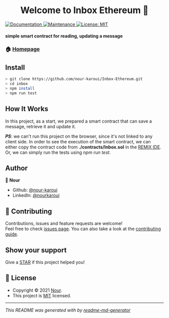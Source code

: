 <h1 align="center">Welcome to Inbox Ethereum 👋</h1>
<p>
  <a href="https://github.com/nour-karoui/Inbox-Ethereum#readme" target="_blank">
    <img alt="Documentation" src="https://img.shields.io/badge/documentation-yes-brightgreen.svg" />
  </a>
  <a href="https://github.com/nour-karoui/Inbox-Ethereum/graphs/commit-activity" target="_blank">
    <img alt="Maintenance" src="https://img.shields.io/badge/Maintained%3F-yes-green.svg" />
  </a>
  <a href="https://github.com/nour-karoui/Inbox-Ethereum/blob/master/LICENSE" target="_blank">
    <img alt="License: MIT" src="https://img.shields.io/github/license/bishkou/password-pwnd" />
  </a>
</p>

#### simple smart contract for reading, updating a message


### 🏠 [Homepage](https://github.com/nour-karoui/Inbox-Ethereum)


## Install

```sh
> git clone https://github.com/nour-karoui/Inbox-Ethereum.git
> cd inbox
> npm install
> npm run test
```

## How It Works

In this project, as a start, we prepared a smart contract that can save a message, retrieve it and update it.

***PS***: we can't run this project on the browser, since it's not linked to any client side. In order to see the execution of the smart contract,
we can either copy the contract code from **./contracts/Inbox.sol** in the [REMIX IDE](https://remix.ethereum.org/#optimize=false&runs=200&evmVersion=null&version=soljson-v0.4.17+commit.bdeb9e52.js).
Or, we can simply run the tests using *npm run test*.


## Author

👤 **Nour**

* Github: [@nour-karoui](https://github.com/nour-karoui)
* LinkedIn: [@nourkaroui](https://www.linkedin.com/in/nourkaroui/)

## 🤝 Contributing

Contributions, issues and feature requests are welcome!<br />Feel free to check [issues page](https://github.com/nour-karoui/Inbox-Ethereum/issues). You can also take a look at the [contributing guide](https://github.com/nour-karoui/Inbox-Ethereum/blob/master/CONTRIBUTING.md).

## Show your support

Give a [STAR](https://github.com/nour-karoui/Inbox-Ethereum) if this project helped you!

## 📝 License

* Copyright © 2021 [Nour](https://github.com/nour-karoui).
* This project is [MIT](https://github.com/nour-karoui/Inbox-Ethereum/blob/master/LICENSE) licensed.

***
_This README was generated with by [readme-md-generator](https://github.com/kefranabg/readme-md-generator)_
